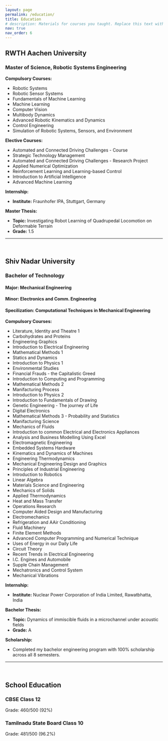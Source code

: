 ```yaml
---
layout: page
permalink: /education/
title: Education
# description: Materials for courses you taught. Replace this text with your description.
nav: true
nav_order: 6
---
```



## RWTH Aachen University
### Master of Science, Robotic Systems Engineering

**Compulsory Courses:**

- Robotic Systems
- Robotic Sensor Systems
- Fundamentals of Machine Learning
- Machine Learning
- Computer Vision
- Multibody Dynamics
- Advanced Robotic Kinematics and Dynamics
- Control Engineering
- Simulation of Robotic Systems, Sensors, and Environment

**Elective Courses:**

- Automated and Connected Driving Challenges - Course
- Strategic Technology Management
- Automated and Connected Driving Challenges - Research Project
- Applied Numerical Optimization
- Reinforcement Learning and Learning-based Control
- Introduction to Artificial Intelligence
- Advanced Machine Learning


**Internship:**
- **Institute:** Fraunhofer IPA, Stuttgart, Germany

**Master Thesis:**

- **Topic:** Investigating Robot Learning of Quadrupedal Locomotion on Deformable Terrain
- **Grade:** 1.5


---

<br>


## Shiv Nadar University
### Bachelor of Technology
#### Major: Mechanical Engineering
#### Minor: Electronics and Comm. Engineering
#### Specilization: Computational Techniques in Mechanical Engineering

**Compulsory Courses:**
- Literature, Identity and Theatre 1
- Carbohydrates and Proteins
- Engineering Graphics
- Introduction to Electrical Engineering
- Mathematical Methods 1
- Statics and Dynamics
- Introduction to Physics 1
- Environmental Studies
- Financial Frauds - the Capitalistic Greed
- Introduction to Computing and Programming
- Mathematical Methods 2
- Manifacturing Process
- Introduction to Physics 2
- Introduction to Fundamentals of Drawing
- Genetic Engineering - The journey of Life
- Digital Electronics
- Mathematical Methods 3 - Probability and Statistics
- Manifacturing Science
- Mechanics of Fluids
- Introduction to common Electrical and Electronics Appliances
- Analysis and Business Modelling Using Excel
- Electromagnetic Engineering
- Embedded Systems Hardware
- Kinematics and Dynamics of Machines
- Engineering Thermodynamics
- Mechanical Engineering Design and Graphics
- Principles of Industrial Engineering
- Introduction to Robotics
- Linear Algebra
- Materials Science and Engineering
- Mechanics of Solids
- Applied Thermodynamics
- Heat and Mass Transfer
- Operations Research
- Computer Aided Design and Manufacturing
- Electromechanics
- Refrigeration and AAir Conditioning
- Fluid Machinery
- Finite Element Methods
- Advanced Computer Programming and Numerical Technique
- Uses of Energy in our Daily Life
- Circuit Theory
- Recent Trends in Electrical Engineering
- I.C. Engines and Automobile
- Supple Chain Management
- Mechatronics and Control System
- Mechanical Vibrations

**Internship:**
- **Institute:** Nuclear Power Corporation of India Limited, Rawatbhatta, India

**Bachelor Thesis:**
- **Topic:** Dynamics of immiscible fluids in a microchannel under acoustic fields
- **Grade:** A

**Scholarship:**
- Completed my bachelor engineering program with 100% scholarship across all 8 semesters.

---

<br>

## School Education

### CBSE Class 12
Grade: 460/500 (92%)

### Tamilnadu State Board Class 10
Grade: 481/500 (96.2%)

